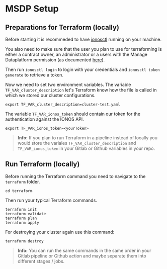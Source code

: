 # MSDP Setup

## Preparations for Terraform (locally)

Before starting it is recommeded to have [ionosctl](https://github.com/ionos-cloud/ionosctl#getting-started) running on your machine.

You also need to make sure that the user you plan to use for terraforming is either a contract owner, an administrator or a users with the Manage Dataplatform permission (as documented [here](https://docs.ionos.com/cloud/managed-services/managed-stackable/how-tos/initial-cluster-setup)).

Then run `ionosctl login` to login with your credentials and `ionosctl token generate` to retrieve a token.

Now we need to set two environment variables. The variable `TF_VAR_cluster_description` let's Terraform know how the file is called in which we stored our cluster configurations. 

```shell
export TF_VAR_cluster_description=cluster-test.yaml
```

The variable `TF_VAR_ionos_token` should contain our token for the authentication against the IONOS API.

```shell
export TF_VAR_ionos_token=<yourToken>
```

>**Info:** If you plan to run Terraform in a pipeline instead of locally you would store the variales `TF_VAR_cluster_description` and `TF_VAR_ionos_token` in your Gitlab or Github variables in your repo.

## Run Terraform (locally)

Before running the Terraform command you need to navigate to the `terraform` folder.

```shell
cd terraform
```

Then run your typical Terraform commands.

```shell
terraform init
terraform validate
terraform plan
terraform apply
```

For destroying your cluster again use this command:

```shell
terraform destroy
```

>**Info:** You can run the same commands in the same order in your Gitlab pipeline or Github action and maybe separate them into different stages / jobs.